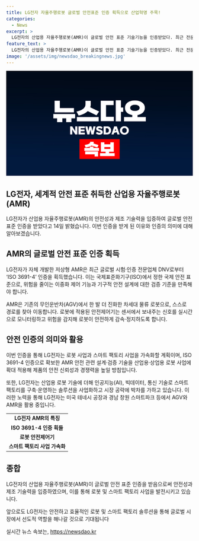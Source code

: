 ```yaml
---
title: LG전자 자율주행로봇 글로벌 안전표준 인증 획득으로 산업혁명 주목!
categories:
  - News
excerpt: >
  LG전자의 산업용 자율주행로봇(AMR)이 글로벌 안전 표준 기술기능을 인증받았다. 최근 전문업체 DNV로부터 ISO 3691-4 인증을 받은 이 로봇은 유럽 수출에 필수적인 안전 인증을 획득했으며, 이번 인증을 통해 로봇 사업과 스마트 팩토리 사업을 가속화할 계획이라고 밝혔다. 그리고 이 인증을 통해 안전 관련 설계와 기술을 확대 적용하여 제품의 안전성과 경쟁력을 높이고 AGV와 AMR을 활용 중이며, 더해 스마트 팩토리를 구축·운영하는 설루션을 사업화하고 시장 공략에 박차를 가하고 있다.
feature_text: >
  LG전자의 산업용 자율주행로봇(AMR)이 글로벌 안전 표준 기술기능을 인증받았다. 최근 전문업체 DNV로부터 ISO 3691-4 인증을 받은 이 로봇은 유럽 수출에 필수적인 안전 인증을 획득했으며, 이번 인증을 통해 로봇 사업과 스마트 팩토리 사업을 가속화할 계획이라고 밝혔다. 그리고 이 인증을 통해 안전 관련 설계와 기술을 확대 적용하여 제품의 안전성과 경쟁력을 높이고 AGV와 AMR을 활용 중이며, 더해 스마트 팩토리를 구축·운영하는 설루션을 사업화하고 시장 공략에 박차를 가하고 있다.
image: '/assets/img/newsdao_breakingnews.jpg'
---
```


<p><img src="/assets/img/newsdao_breakingnews.jpg" alt="firstkoreanews 속보" /></p>

<h2>LG전자, 세계적 안전 표준 취득한 산업용 자율주행로봇(AMR)</h2>

<p>LG전자가 산업용 자율주행로봇(AMR)의 안전성과 제조 기술력을 입증하여 글로벌 안전 표준 인증을 받았다고 14일 밝혔습니다. 이번 인증을 받게 된 이유와 인증의 의미에 대해 알아보겠습니다.</p>

<h2>AMR의 글로벌 안전 표준 인증 획득</h2>

<p data-ke-size="size16">LG전자가 자체 개발한 저상형 AMR은 최근 글로벌 시험·인증 전문업체 DNV로부터 ‘ISO 3691-4’ 인증을 획득했습니다. 이는 국제표준화기구(ISO)에서 정한 국제 안전 표준으로, 위험을 줄이는 이중화 제어 기능과 기구적 안전 설계에 대한 검증 기준을 만족해야 합니다.</p>

<p data-ke-size="size16">AMR은 기존의 무인운반차(AGV)에서 한 발 더 진화한 차세대 물류 로봇으로, 스스로 경로를 찾아 이동합니다. 로봇에 적용된 안전제어기는 센서에서 보내주는 신호를 실시간으로 모니터링하고 위험을 감지해 로봇이 안전하게 감속·정지하도록 합니다.</p>

<h2>안전 인증의 의미와 활용</h2>

<p data-ke-size="size16">이번 인증을 통해 LG전자는 로봇 사업과 스마트 팩토리 사업을 가속화할 계획이며, ISO 3691-4 인증으로 확보한 AMR 안전 관련 설계·검증 기술을 산업용·상업용 로봇 사업에 확대 적용해 제품의 안전 신뢰성과 경쟁력을 높일 방침입니다.</p>

<p data-ke-size="size16">또한, LG전자는 산업용 로봇 기술에 더해 인공지능(AI), 빅데이터, 통신 기술로 스마트 팩토리를 구축·운영하는 솔루션을 사업화하고 시장 공략에 박차를 가하고 있습니다. 이러한 노력을 통해 LG전자는 미국 테네시 공장과 경남 창원 스마트파크 등에서 AGV와 AMR을 활용 중입니다.</p>

<table>
   <tbody>
      <tr>
         <td style="text-align: center; height: 17px;"><b>LG전자 AMR의 특징</b></td>
      </tr>
      <tr>
         <td style="text-align: center; height: 17px;"><b>ISO 3691-4 인증 획들</b></td>
      </tr>
      <tr>
         <td style="text-align: center; height: 17px;"><b>로봇 안전제어기</b></td>
      </tr>
      <tr>
         <td style="text-align: center; height: 17px;"><b>스마트 팩토리 사업 가속화</b></td>
      </tr>
   </tbody>
</table>

<h2>종합</h2>

<p data-ke-size="size16">LG전자의 산업용 자율주행로봇(AMR)이 글로벌 안전 표준 인증을 받음으로써 안전성과 제조 기술력을 입증하였으며, 이를 통해 로봇 및 스마트 팩토리 사업을 발전시키고 있습니다.</p>

<p data-ke-size="size16">앞으로도 LG전자는 안전하고 효율적인 로봇 및 스마트 팩토리 솔루션을 통해 글로벌 시장에서 선도적 역할을 해나갈 것으로 기대됩니다</p>
실시간 뉴스 속보는, <a href="https://newsdao.kr" rel="dofollow">https://newsdao.kr</a>


